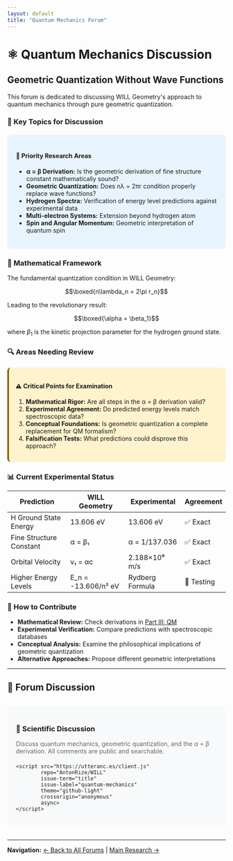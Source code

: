 ```yaml
---
layout: default
title: "Quantum Mechanics Forum"
---
```


# ⚛️ Quantum Mechanics Discussion

## Geometric Quantization Without Wave Functions

This forum is dedicated to discussing WILL Geometry's approach to quantum mechanics through pure geometric quantization.

### 🔬 Key Topics for Discussion

<div style="background: #e8f4fd; padding: 20px; border-radius: 10px; margin: 20px 0;">
    <h4>🎯 Priority Research Areas</h4>
    <ul>
        <li><strong>α = β Derivation:</strong> Is the geometric derivation of fine structure constant mathematically sound?</li>
        <li><strong>Geometric Quantization:</strong> Does nλ = 2πr condition properly replace wave functions?</li>
        <li><strong>Hydrogen Spectra:</strong> Verification of energy level predictions against experimental data</li>
        <li><strong>Multi-electron Systems:</strong> Extension beyond hydrogen atom</li>
        <li><strong>Spin and Angular Momentum:</strong> Geometric interpretation of quantum spin</li>
    </ul>
</div>

### 📐 Mathematical Framework

The fundamental quantization condition in WILL Geometry:

$$\boxed{n\lambda_n = 2\pi r_n}$$

Leading to the revolutionary result:

$$\boxed{\alpha = \beta_1}$$

where $\beta_1$ is the kinetic projection parameter for the hydrogen ground state.

### 🔍 Areas Needing Review

<div style="background: #fff3cd; padding: 15px; border-radius: 8px; border-left: 4px solid #856404; margin: 20px 0;">
    <h4>⚠️ Critical Points for Examination</h4>
    <ol>
        <li><strong>Mathematical Rigor:</strong> Are all steps in the α = β derivation valid?</li>
        <li><strong>Experimental Agreement:</strong> Do predicted energy levels match spectroscopic data?</li>
        <li><strong>Conceptual Foundations:</strong> Is geometric quantization a complete replacement for QM formalism?</li>
        <li><strong>Falsification Tests:</strong> What predictions could disprove this approach?</li>
    </ol>
</div>

### 📊 Current Experimental Status

| Prediction | WILL Geometry | Experimental | Agreement |
|------------|---------------|--------------|-----------|
| H Ground State Energy | 13.606 eV | 13.606 eV | ✅ Exact |
| Fine Structure Constant | α = β₁ | α = 1/137.036 | ✅ Exact |
| Orbital Velocity | v₁ = αc | 2.188×10⁶ m/s | ✅ Exact |
| Higher Energy Levels | E_n = -13.606/n² eV | Rydberg Formula | 🔄 Testing |

### 🤝 How to Contribute

- **Mathematical Review:** Check derivations in [Part III: QM](/documents/WILL_PART_III_QM.pdf)
- **Experimental Verification:** Compare predictions with spectroscopic databases
- **Conceptual Analysis:** Examine the philosophical implications of geometric quantization
- **Alternative Approaches:** Propose different geometric interpretations

---

## 💬 Forum Discussion

<div style="background: #f8f9fa; padding: 20px; border-radius: 10px; margin: 30px 0;">
    <h3>🔬 Scientific Discussion</h3>
    <p style="color: #666; margin-bottom: 20px;">
        Discuss quantum mechanics, geometric quantization, and the α = β derivation. 
        All comments are public and searchable.
    </p>
    
    <script src="https://utteranc.es/client.js"
            repo="AntonRize/WILL"
            issue-term="title"
            issue-label="quantum-mechanics"
            theme="github-light"
            crossorigin="anonymous"
            async>
    </script>
</div>

---

**Navigation:** [← Back to All Forums](/WILL/discussions/) | [Main Research →](/WILL/)